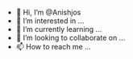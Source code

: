 - 👋 Hi, I’m @Anishjos
- 👀 I’m interested in ...
- 🌱 I’m currently learning ...
- 💞️ I’m looking to collaborate on ...
- 📫 How to reach me ...

<!---
Anishjos/Anishjos is a ✨ special ✨ repository because its `README.md` (this file) appears on your GitHub profile.
You can click the Preview link to take a look at your changes.
--->
